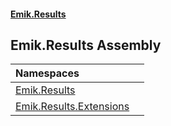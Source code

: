 #### [Emik.Results](index.md 'index')

## Emik.Results Assembly

| Namespaces | |
| :--- | :--- |
| [Emik.Results](Emik.Results.md 'Emik.Results') | |
| [Emik.Results.Extensions](Emik.Results.Extensions.md 'Emik.Results.Extensions') | |
